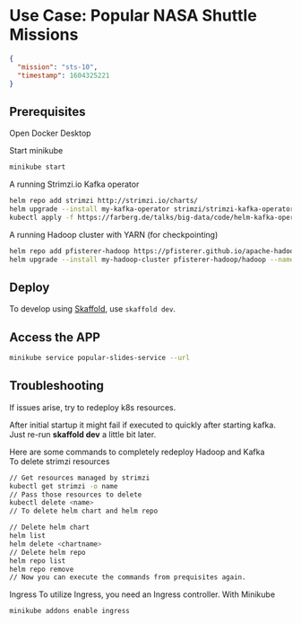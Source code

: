 # Use Case: Popular NASA Shuttle Missions

```json
{
  "mission": "sts-10",
  "timestamp": 1604325221
}
```

## Prerequisites

Open Docker Desktop

Start minikube 

```bash
minikube start
```

A running Strimzi.io Kafka operator

```bash
helm repo add strimzi http://strimzi.io/charts/
helm upgrade --install my-kafka-operator strimzi/strimzi-kafka-operator
kubectl apply -f https://farberg.de/talks/big-data/code/helm-kafka-operator/kafka-cluster-def.yaml
```

A running Hadoop cluster with YARN (for checkpointing)

```bash
helm repo add pfisterer-hadoop https://pfisterer.github.io/apache-hadoop-helm/
helm upgrade --install my-hadoop-cluster pfisterer-hadoop/hadoop --namespace=default --set hdfs.dataNode.replicas=1 --set yarn.nodeManager.replicas=1 --set hdfs.webhdfs.enabled=true
```

## Deploy

To develop using [Skaffold](https://skaffold.dev/), use `skaffold dev`.

## Access the APP

```bash
minikube service popular-slides-service --url
```

## Troubleshooting

If issues arise, try to redeploy k8s resources.

After initial startup it might fail if executed to quickly after starting kafka. Just re-run **skaffold dev** a little bit later.

Here are some commands to completely redeploy Hadoop and Kafka <br />
To delete strimzi resources

```bash
// Get resources managed by strimzi
kubectl get strimzi -o name
// Pass those resources to delete
kubectl delete <name>
// To delete helm chart and helm repo
```

```bash
// Delete helm chart
helm list
helm delete <chartname>
// Delete helm repo
helm repo list
helm repo remove
// Now you can execute the commands from prequisites again.
```

Ingress
To utilize Ingress, you need an Ingress controller.
With Minikube

```bash
minikube addons enable ingress
```

